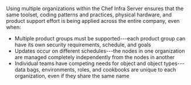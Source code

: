 Using multiple organizations within the Chef Infra Server ensures that
the same toolset, coding patterns and practices, physical hardware, and
product support effort is being applied across the entire company, even
when:

-   Multiple product groups must be supported---each product group can
    have its own security requirements, schedule, and goals
-   Updates occur on different schedules---the nodes in one organization
    are managed completely independently from the nodes in another
-   Individual teams have competing needs for object and object
    types---data bags, environments, roles, and cookbooks are unique to
    each organization, even if they share the same name